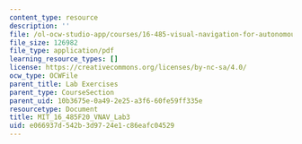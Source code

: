 ```yaml
---
content_type: resource
description: ''
file: /ol-ocw-studio-app/courses/16-485-visual-navigation-for-autonomous-vehicles-vnav-fall-2020/e066937d542b3d9724e1c86eafc04529_MIT_16_485F20_Lab3Slides.pdf
file_size: 126982
file_type: application/pdf
learning_resource_types: []
license: https://creativecommons.org/licenses/by-nc-sa/4.0/
ocw_type: OCWFile
parent_title: Lab Exercises
parent_type: CourseSection
parent_uid: 10b3675e-0a49-2e25-a3f6-60fe59ff335e
resourcetype: Document
title: MIT_16_485F20_VNAV_Lab3
uid: e066937d-542b-3d97-24e1-c86eafc04529
---
```

